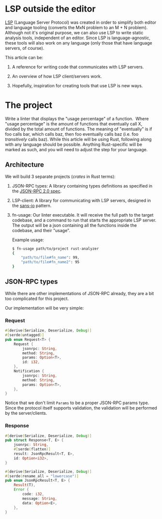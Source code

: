 # LSP outside the editor

[LSP](https://microsoft.github.io/language-server-protocol/) (Language Server Protocol) was created in order to simplify both editor and language tooling (converts the MxN problem to an M + N problem).
Although not it's original purpose, we can also use LSP to write static analysis tools, independent of an editor. Since LSP is language-agnostic, these tools will also work on any language (only those that have language servers, of course).

This article can be:

1. A reference for writing code that communicates with LSP servers.

2. An overview of how LSP client/servers work.

3. Hopefully, inspiration for creating tools that use LSP is new ways.

# The project

Write a linter that displays the "usage percentage" of a function. 
Where "usage percentage" is the amount of functions that eventually call X, divided by the total amount of functions.
The meaning of "eventually" is if foo calls bar, which calls baz, then foo eventually calls baz (i.e. foo _transitively_ calls baz).
While this article will be using Rust, following along with any language should be possible. Anything Rust-specific will be marked as such, and you will need to adjust the step for your language.

## Architecture

We will build 3 separate projects (_crates_ in Rust terms):

1. JSON-RPC types: A library containing types definitions as specified in the [JSON-RPC 2.0 spec](https://www.jsonrpc.org/specification).

2. LSP-client: A library for communicating with LSP servers, designed in the [sans-io](https://youtu.be/7cC3_jGwl_U) pattern.

3. fn-usage: Our linter executable. It will receive the full path to the target codebase, and a command to run that starts the appropriate LSP server. The output will be a json containing all the functions inside the codebase, and their "usage".

   Example usage:

   ```sh
   $ fn-usage path/to/project rust-analyzer
   {
       "path/to/file#fn_name": 99,
       "path/to/file#fn_name2": 95
   }
   ```

## JSON-RPC types

While there are other implementations of JSON-RPC already, they are a bit too complicated for this project.

Our implementation will be very simple:

### Request

```rs
#[derive(Serialize, Deserialize, Debug)]
#[serde(untagged)]
pub enum Request<T> {
    Request {
        jsonrpc: String,
        method: String,
        params: Option<T>,
        id: i32,
    },
    Notification {
        jsonrpc: String,
        method: String,
        params: Option<T>,
    },
}

```

Notice that we don't limit `Params` to be a proper JSON-RPC params type. Since the protocol itself supports
validation, the validation will be performed by the server/clients.

### Response

```rs
#[derive(Serialize, Deserialize, Debug)]
pub struct Response<T, E> {
    jsonrpc: String,
    #[serde(flatten)]
    result: JsonRpcResult<T, E>,
    id: Option<i32>,
}

#[derive(Serialize, Deserialize, Debug)]
#[serde(rename_all = "lowercase")]
pub enum JsonRpcResult<T, E> {
    Result(T),
    Error {
        code: i32,
        message: String,
        data: Option<E>,
    },
}
```
